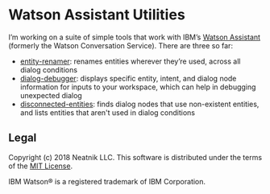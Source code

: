 Watson Assistant Utilities
==========================

I’m working on a suite of simple tools that work with IBM’s [Watson Assistant](https://www.ibm.com/watson/ai-assistant/) (formerly the Watson Conversation Service). There are three so far:

- [entity-renamer](entity-renamer-readme.md): renames entities wherever they’re used, across all dialog conditions
- [dialog-debugger](dialog-debugger-readme.md): displays specific entity, intent, and dialog node information for inputs to your workspace, which can help in debugging unexpected dialog
- [disconnected-entities](disconnected-entities-readme.md): finds dialog nodes that use non-existent entities, and lists entities that aren't used in dialog conditions


Legal
-----

Copyright (c) 2018 Neatnik LLC. This software is distributed under the terms of the [MIT License](LICENSE).

IBM Watson® is a registered trademark of IBM Corporation.